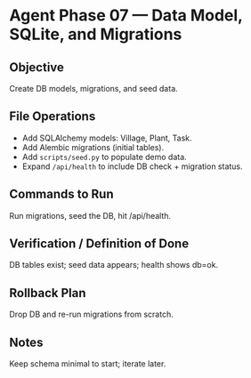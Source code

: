 # Agent Phase 07 — Data Model, SQLite, and Migrations

## Objective
Create DB models, migrations, and seed data.

## File Operations
- Add SQLAlchemy models: Village, Plant, Task.
- Add Alembic migrations (initial tables).
- Add `scripts/seed.py` to populate demo data.
- Expand `/api/health` to include DB check + migration status.

## Commands to Run
Run migrations, seed the DB, hit /api/health.

## Verification / Definition of Done
DB tables exist; seed data appears; health shows db=ok.

## Rollback Plan
Drop DB and re-run migrations from scratch.

## Notes
Keep schema minimal to start; iterate later.
